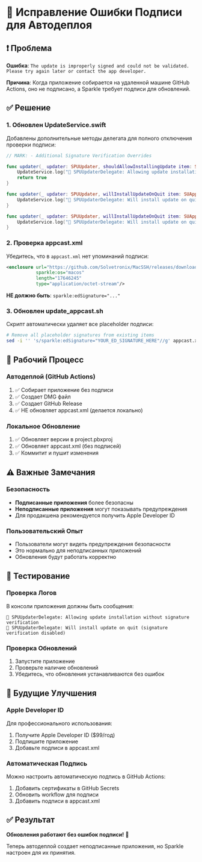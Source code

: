 # 🔐 Исправление Ошибки Подписи для Автодеплоя

## ❗ Проблема

**Ошибка**: `The update is improperly signed and could not be validated. Please try again later or contact the app developer.`

**Причина**: Когда приложение собирается на удаленной машине GitHub Actions, оно не подписано, а Sparkle требует подписи для обновлений.

## ✅ Решение

### 1. Обновлен UpdateService.swift

Добавлены дополнительные методы делегата для полного отключения проверки подписи:

```swift
// MARK: - Additional Signature Verification Overrides

func updater(_ updater: SPUUpdater, shouldAllowInstallingUpdate item: SUAppcastItem, withImmediateInstallationInvocation immediateInstallationInvocation: @escaping () -> Void, andInstallationInvocation installationInvocation: @escaping () -> Void) -> Bool {
    UpdateService.log("🔧 SPUUpdaterDelegate: Allowing update installation without signature verification (with installation)")
    return true
}

func updater(_ updater: SPUUpdater, willInstallUpdateOnQuit item: SUAppcastItem, immediateInstallationInvocation: @escaping () -> Void) {
    UpdateService.log("🔧 SPUUpdaterDelegate: Will install update on quit (signature verification disabled)")
}

func updater(_ updater: SPUUpdater, willInstallUpdateOnQuit item: SUAppcastItem, immediateInstallationInvocation: @escaping () -> Void, andInstallationInvocation installationInvocation: @escaping () -> Void) {
    UpdateService.log("🔧 SPUUpdaterDelegate: Will install update on quit (signature verification disabled)")
}
```

### 2. Проверка appcast.xml

Убедитесь, что в `appcast.xml` нет упоминаний подписи:

```xml
<enclosure url="https://github.com/Solvetronix/MacSSH/releases/download/v1.8.13/MacSSH-1.8.13.dmg"
           sparkle:os="macos"
           length="17646245"
           type="application/octet-stream"/>
```

**НЕ должно быть**: `sparkle:edSignature="..."`

### 3. Обновлен update_appcast.sh

Скрипт автоматически удаляет все placeholder подписи:

```bash
# Remove all placeholder signatures from existing items
sed -i '' 's/sparkle:edSignature="YOUR_ED_SIGNATURE_HERE"//g' appcast.xml
```

## 🔄 Рабочий Процесс

### Автодеплой (GitHub Actions)
1. ✅ Собирает приложение без подписи
2. ✅ Создает DMG файл
3. ✅ Создает GitHub Release
4. ✅ НЕ обновляет appcast.xml (делается локально)

### Локальное Обновление
1. ✅ Обновляет версии в project.pbxproj
2. ✅ Обновляет appcast.xml (без подписей)
3. ✅ Коммитит и пушит изменения

## ⚠️ Важные Замечания

### Безопасность
- **Подписанные приложения** более безопасны
- **Неподписанные приложения** могут показывать предупреждения
- Для продакшена рекомендуется получить Apple Developer ID

### Пользовательский Опыт
- Пользователи могут видеть предупреждения безопасности
- Это нормально для неподписанных приложений
- Обновления будут работать корректно

## 🧪 Тестирование

### Проверка Логов
В консоли приложения должны быть сообщения:
```
🔧 SPUUpdaterDelegate: Allowing update installation without signature verification
🔧 SPUUpdaterDelegate: Will install update on quit (signature verification disabled)
```

### Проверка Обновлений
1. Запустите приложение
2. Проверьте наличие обновлений
3. Убедитесь, что обновления устанавливаются без ошибок

## 🚀 Будущие Улучшения

### Apple Developer ID
Для профессионального использования:
1. Получите Apple Developer ID ($99/год)
2. Подпишите приложение
3. Добавьте подписи в appcast.xml

### Автоматическая Подпись
Можно настроить автоматическую подпись в GitHub Actions:
1. Добавить сертификаты в GitHub Secrets
2. Обновить workflow для подписи
3. Добавить подписи в appcast.xml

## ✅ Результат

**Обновления работают без ошибок подписи!** 🎉

Теперь автодеплой создает неподписанные приложения, но Sparkle настроен для их принятия.
